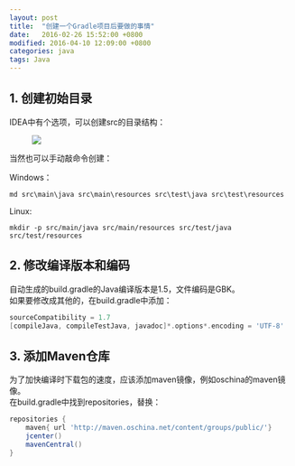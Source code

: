 ```yaml
---
layout: post
title:  "创建一个Gradle项目后要做的事情"
date:   2016-02-26 15:52:00 +0800
modified: 2016-04-10 12:09:00 +0800
categories: java
tags: Java
---
```


## 1. 创建初始目录

IDEA中有个选项，可以创建src的目录结构：  

<figure>
    <a href="http://7xp9tm.com1.z0.glb.clouddn.com/d86389f54418cc0a93cac6dc1d2b16f7.png">
        <img src="http://7xp9tm.com1.z0.glb.clouddn.com/d86389f54418cc0a93cac6dc1d2b16f7.png">
    </a>
</figure>

当然也可以手动敲命令创建：

Windows：

    md src\main\java src\main\resources src\test\java src\test\resources

Linux:

    mkdir -p src/main/java src/main/resources src/test/java src/test/resources

<!--more-->

## 2. 修改编译版本和编码
自动生成的build.gradle的Java编译版本是1.5，文件编码是GBK。  
如果要修改成其他的，在build.gradle中添加：  

```groovy
sourceCompatibility = 1.7
[compileJava, compileTestJava, javadoc]*.options*.encoding = 'UTF-8'
```

## 3. 添加Maven仓库
为了加快编译时下载包的速度，应该添加maven镜像，例如oschina的maven镜像。  
在build.gradle中找到repositories，替换：  

```groovy
repositories {
    maven{ url 'http://maven.oschina.net/content/groups/public/'}
    jcenter()
    mavenCentral()
}
```
